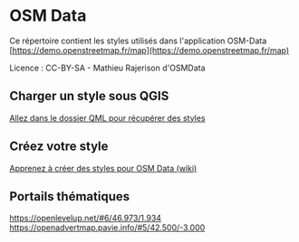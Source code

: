 # OSM Data

Ce répertoire contient les styles utilisés dans l'application OSM-Data
[https://demo.openstreetmap.fr/map](https://demo.openstreetmap.fr/map)

Licence : CC-BY-SA - Mathieu Rajerison d'OSMData

## Charger un style sous QGIS
[Allez dans le dossier QML pour récupérer des styles](https://github.com/datagistips/osm-data/tree/main/osm-data/qml)

## Créez votre style
[Apprenez à créer des styles pour OSM Data (wiki)](https://github.com/datagistips/osm-data/wiki)

## Portails thématiques
https://openlevelup.net/#6/46.973/1.934
https://openadvertmap.pavie.info/#5/42.500/-3.000
